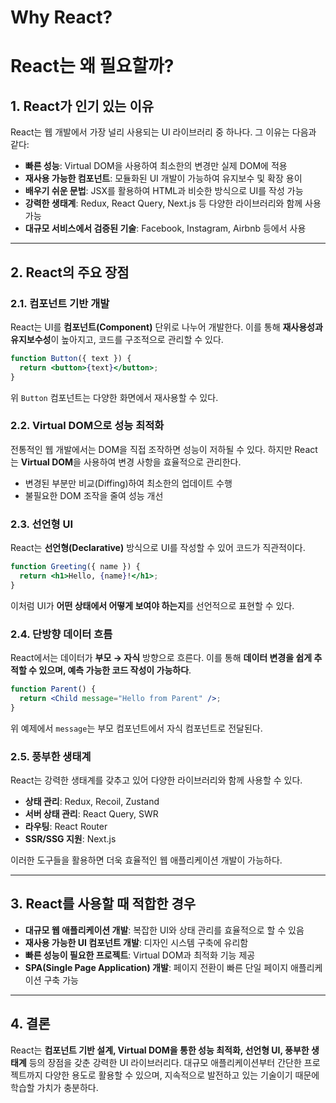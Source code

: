 # Why React?

# React는 왜 필요할까?

## 1. React가 인기 있는 이유

React는 웹 개발에서 가장 널리 사용되는 UI 라이브러리 중 하나다. 그 이유는 다음과 같다:

- **빠른 성능**: Virtual DOM을 사용하여 최소한의 변경만 실제 DOM에 적용
- **재사용 가능한 컴포넌트**: 모듈화된 UI 개발이 가능하여 유지보수 및 확장 용이
- **배우기 쉬운 문법**: JSX를 활용하여 HTML과 비슷한 방식으로 UI를 작성 가능
- **강력한 생태계**: Redux, React Query, Next.js 등 다양한 라이브러리와 함께 사용 가능
- **대규모 서비스에서 검증된 기술**: Facebook, Instagram, Airbnb 등에서 사용

---

## 2. React의 주요 장점

### 2.1. 컴포넌트 기반 개발

React는 UI를 **컴포넌트(Component)** 단위로 나누어 개발한다. 이를 통해 **재사용성과 유지보수성**이 높아지고, 코드를 구조적으로 관리할 수 있다.

```jsx
function Button({ text }) {
  return <button>{text}</button>;
}
```

위 `Button` 컴포넌트는 다양한 화면에서 재사용할 수 있다.

### **2.2. Virtual DOM으로 성능 최적화**

전통적인 웹 개발에서는 DOM을 직접 조작하면 성능이 저하될 수 있다. 하지만 React는 **Virtual DOM**을 사용하여 변경 사항을 효율적으로 관리한다.

- 변경된 부분만 비교(Diffing)하여 최소한의 업데이트 수행
- 불필요한 DOM 조작을 줄여 성능 개선

### **2.3. 선언형 UI**

React는 **선언형(Declarative)** 방식으로 UI를 작성할 수 있어 코드가 직관적이다.

```jsx
function Greeting({ name }) {
  return <h1>Hello, {name}!</h1>;
}
```

이처럼 UI가 **어떤 상태에서 어떻게 보여야 하는지**를 선언적으로 표현할 수 있다.

### **2.4. 단방향 데이터 흐름**

React에서는 데이터가 **부모 → 자식** 방향으로 흐른다. 이를 통해 **데이터 변경을 쉽게 추적할 수 있으며, 예측 가능한 코드 작성이 가능하다**.

```jsx
function Parent() {
  return <Child message="Hello from Parent" />;
}
```

위 예제에서 `message`는 부모 컴포넌트에서 자식 컴포넌트로 전달된다.

### **2.5. 풍부한 생태계**

React는 강력한 생태계를 갖추고 있어 다양한 라이브러리와 함께 사용할 수 있다.

- **상태 관리**: Redux, Recoil, Zustand
- **서버 상태 관리**: React Query, SWR
- **라우팅**: React Router
- **SSR/SSG 지원**: Next.js

이러한 도구들을 활용하면 더욱 효율적인 웹 애플리케이션 개발이 가능하다.

---

## **3. React를 사용할 때 적합한 경우**

- **대규모 웹 애플리케이션 개발**: 복잡한 UI와 상태 관리를 효율적으로 할 수 있음
- **재사용 가능한 UI 컴포넌트 개발**: 디자인 시스템 구축에 유리함
- **빠른 성능이 필요한 프로젝트**: Virtual DOM과 최적화 기능 제공
- **SPA(Single Page Application) 개발**: 페이지 전환이 빠른 단일 페이지 애플리케이션 구축 가능

---

## 4. 결론

React는 **컴포넌트 기반 설계, Virtual DOM을 통한 성능 최적화, 선언형 UI, 풍부한 생태계** 등의 장점을 갖춘 강력한 UI 라이브러리다. 대규모 애플리케이션부터 간단한 프로젝트까지 다양한 용도로 활용할 수 있으며, 지속적으로 발전하고 있는 기술이기 때문에 학습할 가치가 충분하다.